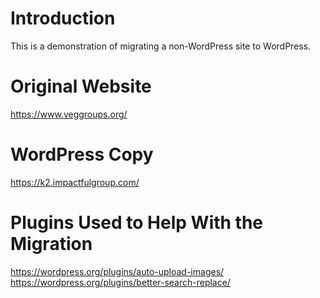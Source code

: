 # Introduction
This is a demonstration of migrating a non-WordPress site to WordPress.

# Original Website
https://www.veggroups.org/

# WordPress Copy
https://k2.impactfulgroup.com/

# Plugins Used to Help With the Migration
https://wordpress.org/plugins/auto-upload-images/
https://wordpress.org/plugins/better-search-replace/
